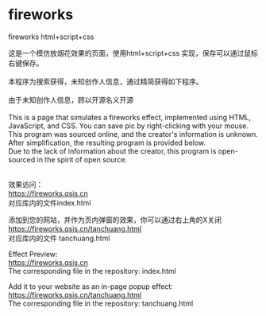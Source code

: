 # fireworks
fireworks html+script+css

这是一个模仿放烟花效果的页面，使用html+script+css 实现，保存可以通过鼠标右键保存。<br><br>
本程序为搜索获得，未知创作人信息，通过精简获得如下程序。<br><br>
由于未知创作人信息，顾以开源名义开源<br><br>
This is a page that simulates a fireworks effect, implemented using HTML, JavaScript, and CSS. You can save pic by right-clicking with your mouse.<br>
This program was sourced online, and the creator's information is unknown. After simplification, the resulting program is provided below.<br>
Due to the lack of information about the creator, this program is open-sourced in the spirit of open source.<br><br>


效果访问：<br>
https://fireworks.qsis.cn<br>
对应库内的文件index.html<br>

添加到您的网站，并作为页内弹窗的效果，你可以通过右上角的X关闭<br>
https://fireworks.qsis.cn/tanchuang.html<br>
对应库内的文件 tanchuang.html<br>

Effect Preview:<br>
https://fireworks.qsis.cn<br>
The corresponding file in the repository: index.html<br>

Add it to your website as an in-page popup effect:<br>
https://fireworks.qsis.cn/tanchuang.html<br>
The corresponding file in the repository: tanchuang.html<br>
